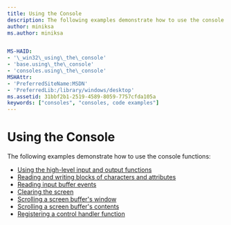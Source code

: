 ```yaml
---
title: Using the Console
description: The following examples demonstrate how to use the console functions.
author: miniksa
ms.author: miniksa


MS-HAID:
- '\_win32\_using\_the\_console'
- 'base.using\_the\_console'
- 'consoles.using\_the\_console'
MSHAttr:
- 'PreferredSiteName:MSDN'
- 'PreferredLib:/library/windows/desktop'
ms.assetid: 31bbf2b1-2519-4589-8059-7757cfda105a
keywords: ["consoles", "consoles, code examples"]
---
```


# Using the Console


The following examples demonstrate how to use the console functions:

-   [Using the high-level input and output functions](using-the-high-level-input-and-output-functions.md)
-   [Reading and writing blocks of characters and attributes](reading-and-writing-blocks-of-characters-and-attributes.md)
-   [Reading input buffer events](reading-input-buffer-events.md)
-   [Clearing the screen](clearing-the-screen.md)
-   [Scrolling a screen buffer's window](scrolling-a-screen-buffer-s-window.md)
-   [Scrolling a screen buffer's contents](scrolling-a-screen-buffer-s-contents.md)
-   [Registering a control handler function](registering-a-control-handler-function.md)

 

 




